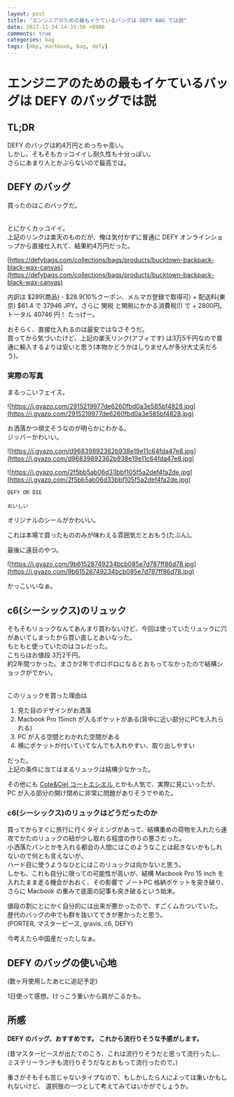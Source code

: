 ```yaml
---
layout: post
title: "エンジニアのための最もイケているバッグは DEFY BAG では説"
date: 2017-11-24 14:33:58 +0900
comments: true
categories: bag
tags: [mbp, mackbook, bag, defy]
---
```


# エンジニアのための最もイケているバッグは DEFY のバッグでは説

## TL;DR
DEFY のバッグは約4万円とめっちゃ高い。  
しかし、そもそもカッコイイし耐久性も十分っぽい。  
さらにあまり人とかぶらないので最高では。  

## DEFY のバッグ

買ったのはこのバッグだ。  

<a href="https://hb.afl.rakuten.co.jp/hgc/16326cca.759537ed.16326ccb.59696a68/?pc=https%3A%2F%2Fitem.rakuten.co.jp%2Fdelicious%2F12000036%2F&m=http%3A%2F%2Fm.rakuten.co.jp%2Fdelicious%2Fi%2F10009090%2F&link_type=pict&ut=eyJwYWdlIjoiaXRlbSIsInR5cGUiOiJwaWN0Iiwic2l6ZSI6IjQwMHg0MDAiLCJuYW0iOjEsIm5hbXAiOiJkb3duIiwiY29tIjoxLCJjb21wIjoiZG93biIsInByaWNlIjoxLCJib3IiOjEsImNvbCI6MH0%3D" target="_blank" rel="nofollow" style="word-wrap:break-word;"  ><img src="https://hbb.afl.rakuten.co.jp/hgb/16326cca.759537ed.16326ccb.59696a68/?me_id=1230468&item_id=10009090&m=https%3A%2F%2Fthumbnail.image.rakuten.co.jp%2F%400_mall%2Fdelicious%2Fcabinet%2F36%2F12000036_1.jpg%3F_ex%3D80x80&pc=https%3A%2F%2Fthumbnail.image.rakuten.co.jp%2F%400_mall%2Fdelicious%2Fcabinet%2F36%2F12000036_1.jpg%3F_ex%3D400x400&s=400x400&t=pict" border="0" style="margin:2px" alt="" title=""></a>

とにかくカッコイイ。  
上記のリンクは楽天のものだが、俺は気付かずに普通に DEFY オンラインショップから直接仕入れて、結果約4万円だった。  

[https://defybags.com/collections/bags/products/bucktown-backpack-black-wax-canvas](https://defybags.com/collections/bags/products/bucktown-backpack-black-wax-canvas)

内訳は $289(商品) - $28.9(10%クーポン、メルマガ登録で取得可) + 配送料(東京) $61.4 で 37946 JPY。さらに 関税 と関税にかかる消費税(!) で + 2800円。 トータル 40746 円！
たっけー。

おそらく、直接仕入れるのは最安ではなさそうだ。  
買ってから気づいたけど、上記の楽天リンク(アフィです) は3万5千円なので普通に輸入するよりは安いと思う(本物かどうかはしりませんが多分大丈夫だろう)。  


### 実際の写真

まるっこいフェイス。

![https://i.gyazo.com/2915219977de6260fbd0a3e585bf4828.jpg](https://i.gyazo.com/2915219977de6260fbd0a3e585bf4828.jpg)

お洒落かつ頑丈そうなのが明らかにわかる。  
ジッパーかわいい。

![https://i.gyazo.com/d96839892362b938e19e11c64fda47e8.jpg](https://i.gyazo.com/d96839892362b938e19e11c64fda47e8.jpg)


![https://i.gyazo.com/2f5bb5ab06d33bbf105f5a2def4fa2de.jpg](https://i.gyazo.com/2f5bb5ab06d33bbf105f5a2def4fa2de.jpg)

`DEFY OR DIE`  

`おいしい`  

オリジナルのシールがかわいい。  

これは本場で買ったもののみが味わえる雰囲気だとおもう(たぶん)。  


最後に遠目のやつ。  

![https://i.gyazo.com/9b61528749234bcb085e7d787ff86d78.jpg](https://i.gyazo.com/9b61528749234bcb085e7d787ff86d78.jpg)

かっこいいなぁ。  

## c6(シーシックス)のリュック

そもそもリュックなんてあんまり買わないけど、今回は使っていたリュックに穴があいてしまったから買い直しとあいなった。  
もともと使っていたのはコレだった。  
こちらはお値段 3万2千円。  
約2年間つかった。まさか2年でボロボロになるとおもってなかったので結構ショックがでかい。  

<a href="https://hb.afl.rakuten.co.jp/hgc/16326e6f.961a0e0f.16326e70.62e07c43/?pc=https%3A%2F%2Fitem.rakuten.co.jp%2Ftorato%2Fc1321%2F&m=http%3A%2F%2Fm.rakuten.co.jp%2Ftorato%2Fi%2F10001373%2F&link_type=pict&ut=eyJwYWdlIjoiaXRlbSIsInR5cGUiOiJwaWN0Iiwic2l6ZSI6IjQwMHg0MDAiLCJuYW0iOjEsIm5hbXAiOiJkb3duIiwiY29tIjoxLCJjb21wIjoiZG93biIsInByaWNlIjowLCJib3IiOjEsImNvbCI6MH0%3D" target="_blank" rel="nofollow" style="word-wrap:break-word;"  ><img src="https://hbb.afl.rakuten.co.jp/hgb/16326e6f.961a0e0f.16326e70.62e07c43/?me_id=1319954&item_id=10001373&m=https%3A%2F%2Fthumbnail.image.rakuten.co.jp%2F%400_mall%2Ftorato%2Fcabinet%2Fupload%2Fsave_image%2Fcs%2Fcs013x-00b.jpg%3F_ex%3D80x80&pc=https%3A%2F%2Fthumbnail.image.rakuten.co.jp%2F%400_mall%2Ftorato%2Fcabinet%2Fupload%2Fsave_image%2Fcs%2Fcs013x-00b.jpg%3F_ex%3D400x400&s=400x400&t=pict" border="0" style="margin:2px" alt="" title=""></a>

このリュックを買った理由は  

1. 見た目のデザインがお洒落
2. Macbook Pro 15inch が入るポケットがある(背中に近い部分にPCを入れられる)
3. PC が入る空間とわかれた空間がある
4. 横にポケットが付いていてなんでも入れやすい、取り出しやすい

だった。  
上記の条件に当てはまるリュックは結構少なかった。  

その他にも
<a href="https://hb.afl.rakuten.co.jp/hgc/16326f12.f79a1dc0.16326f13.34052373/?pc=https%3A%2F%2Fitem.rakuten.co.jp%2Fglv%2Fcec-94%2F&m=http%3A%2F%2Fm.rakuten.co.jp%2Fglv%2Fi%2F10064500%2F&link_type=text&ut=eyJwYWdlIjoiaXRlbSIsInR5cGUiOiJ0ZXh0Iiwic2l6ZSI6IjQwMHg0MDAiLCJuYW0iOjEsIm5hbXAiOiJkb3duIiwiY29tIjoxLCJjb21wIjoiZG93biIsInByaWNlIjowLCJib3IiOjEsImNvbCI6MH0%3D" target="_blank" rel="nofollow" style="word-wrap:break-word;"  >Cote&amp;Ciel コートエシエル </a> とかも人気で、実際に見にいったが、  
PC が入る部分の開け閉めに非常に問題がありそうでやめた。  


### c6(シーシックス)のリュックはどうだったのか
買ってからすぐに旅行に行くタイミングがあって、結構重めの荷物を入れたら速攻でかたのリュックの紐が少し取れる程度の作りの悪さだった。  
小洒落たパンとかを入れる都会の人間にはこのようなことは起きないかもしれないので何とも言えないが、  
ハード目に使うようなひとにはこのリュックは向かないと思う。  
しかも、これも自分に限っての可能性が高いが、結構 Macbook Pro 15 inch を入れたまま走る機会がおおく、その影響で ノートPC 格納ポケットを突き破り、  
さらに Macbook の重みで底面の記事も突き破るという始末。  

値段の割にとにかく自分的には出来が悪かったので、すごくムカついていた。  
歴代のバッグの中でも群を抜いてできが悪かったと思う。  
(PORTER, マスターピース, gravis, c6, DEFY)

今考えたら中国産だったしなぁ。


## DEFY のバッグの使い心地
(数ヶ月使用したあとに追記予定)

1日使って感想。けっこう重いから肩がこるかも。


## 所感
<strong>DEFY のバッグ、おすすめです。 これから流行りそうな予感がします。</strong>

(昔マスターピースが出たてのころ、これは流行りそうだと思って流行ったし、ミステリーランチも流行りそうだなとおもって流行ったので。)

重さがそもそも苦じゃないタイプなので、もしかしたら人によっては重いかもしれないけど、
選択肢の一つとして考えてみてはいかがでしょうか。


